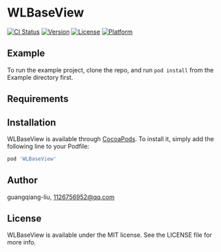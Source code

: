 # WLBaseView

[![CI Status](http://img.shields.io/travis/guangqiang-liu/WLBaseView.svg?style=flat)](https://travis-ci.org/guangqiang-liu/WLBaseView)
[![Version](https://img.shields.io/cocoapods/v/WLBaseView.svg?style=flat)](http://cocoapods.org/pods/WLBaseView)
[![License](https://img.shields.io/cocoapods/l/WLBaseView.svg?style=flat)](http://cocoapods.org/pods/WLBaseView)
[![Platform](https://img.shields.io/cocoapods/p/WLBaseView.svg?style=flat)](http://cocoapods.org/pods/WLBaseView)

## Example

To run the example project, clone the repo, and run `pod install` from the Example directory first.

## Requirements

## Installation

WLBaseView is available through [CocoaPods](http://cocoapods.org). To install
it, simply add the following line to your Podfile:

```ruby
pod 'WLBaseView'
```

## Author

guangqiang-liu, 1126756952@qq.com

## License

WLBaseView is available under the MIT license. See the LICENSE file for more info.
